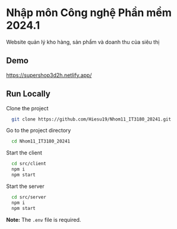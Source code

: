 
# Nhập môn Công nghệ Phần mềm 2024.1

Website quản lý kho hàng, sản phẩm và doanh thu của siêu thị
## Demo

https://supershop3d2h.netlify.app/


## Run Locally

Clone the project

```bash
  git clone https://github.com/Hiesu19/Nhom11_IT3180_20241.git
```

Go to the project directory

```bash
  cd Nhom11_IT3180_20241
```

Start the client

```bash
  cd src/client
  npm i
  npm start
```

Start the server

```bash
  cd src/server
  npm i
  npm start
```

**Note:** The `.env` file is required.
